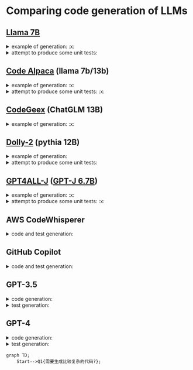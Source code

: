 # Comparing code generation of LLMs

## [Llama 7B](https://www.reddit.com/r/Oobabooga/comments/11l5zlt/llama_code_generation/)
<details>
<summary>example of generation: :x:</summary>
    
```python
# A Python function that adds space between each two characters of the input string:     <- this line was the prompt

    >>> def space_join(string):
   ...     return''.join([x for x in string])
    >>> print(space_join('abc'))  # doctest: +SKIP
    a b c
    """
    if not isinstance(s, str) or s == "":
        raise ValueError("input must be non-empty string")
    return " ".join(s.split())
\end{code
```
    
</details>

<details>
<summary>attempt to produce some unit tests:</summary>

```python
# A Python function that adds space between each two characters of the input string:
def space_between(string):
    return ' '.join([x for x in string])

# Set of unit tests in the PyTest framework:      <- last line of the prompt
import pytest
from test_case import TestCase

class TestSpaceBetweenFunction(TestCase):
    def setUp(self):
        self.input = 'abc1234567890'

    @pytest.mark.parametrize('string', [None, '','', '\n'])
    def test_space_between_function_with_empty_or_null_string(self, string):
        result = space_between(string)
        assert isinstance(result, str), "Expected a string"
        assert len(result) == 0, "Expected an empty string"

    @pytest.mark.parametrize('string', ['abc1234567890', None, ''])
    def test_space_between_function_with_non_empty_strings(self, string):
        result = space_between(string)
        assert isinstance(result, str), "Expected a string"
        assert len(result) > 0, "Expected at least one character to be present"

```
    
</details>
    
## [Code Alpaca](https://github.com/sahil280114/codealpaca) (llama 7b/13b)
<details>
<summary>example of generation: :x:</summary>

![CodeAlpaca-1.png](CodeAlpaca-1.png)
    
</details>

<details>
<summary>attempt to produce some unit tests: :x:</summary>

![CodeAlpaca-2.png](CodeAlpaca-2.png)
    
</details>
    
## [CodeGeex](https://codegeex.cn/zh-CN/playground) (ChatGLM 13B)
<details>
<summary>example of generation: :x:</summary>
        
```python
#A Python function that adds space between each two characters of the input string:
def addSpace(s):
    return''.join(s)

#Example use:
print addSpace("hello")# 代码生成完毕，修改此注释后可继续生成。
```

</details>
    
## [Dolly-2](https://huggingface.co/spaces/RamAnanth1/Dolly-v2) (pythia 12B)
<details>
<summary>example of generation:</summary>

PROMPT:

```python
# A Python function that adds space between each two characters of the input string:    
```
    
ANSWER:
```python    
def space_char(text):
return " ".join(text.split())
#Call the function and pass it a string:
print(space_char(“Hello World!”))
#OUTPUT:
Hello World!    
```

</details>
<details>
<summary>attempt to produce some unit tests:</summary>

PROMPT:

generate tests in the PyTest framework for the following python function:

```python
def space_between(string):
    return ' '.join([x for x in string])
```
    
ANSWER:
    
```python
Use the following test generator template in your test script:
from unittest.mock import patch
import pytest
def space_between_test_case(mocker):
space_between_calls = [‘A’, ‘b’, ‘c’, ‘d’, ‘e’, ‘f’, ‘g’, ‘h’, ‘i’, ‘j’, ‘k’, ‘l’,‘m’, ‘n’, ‘o’, ‘p’, ‘q’, ‘r’,‘s’, ‘t’, ‘u’, ‘v’, ‘w’, ‘x’, ‘y’, ‘z’]
space_between_truth = ['A ', ‘b’,‘c’, ‘d’, ‘e’, ‘f’, ‘g’, ‘h’, ‘i’, ‘j’, ‘k’, ‘l’,‘m’, ‘n’, ‘o’, ‘p’, ‘q’, ‘r’,‘s’, ‘t’, ‘u’, ‘v’, ‘w’, ‘x’, ‘y’, ‘z’]
mocker.patch.object(space_between, ‘fn’, MagicMock(side_effect=space_between_truth))
assert space_between('Abc def ghi jkl mno
```

Run 2 at [replicate](https://replicate.com/complete/github/?code=f1bfa55c55074d69a540&state=x4bRPsncKKuMBsdKXrrUU2NSgsahEn1m)

PROMPT:

```python    
def space_between(string):
    return ' '.join([x for x in string])

tests in the PyTest framework for the above python function:
```

Output

```python
space_between('foo bar')
't foo bar'

space_between('foo     bar   ')
'foo     bar   '

space_between('foo\tbar')
'foobar'

space_between('  foo  bar  ')
'  foo  bar'
```
    
</details>
        
## [GPT4ALL-J](https://github.com/nomic-ai/gpt4all) ([GPT-J 6.7B](https://minimaxir.com/2021/06/gpt-j-6b/))
    
<details>
<summary>example of generation: :x:</summary>

PROMPT:

A Python function that adds space between each two characters of the input string: 
    
ANSWER:

Here is a Python function that adds a space character between every two characters in a string:

```python
def add_spaces(string):
    return ''.join(map(lambda x: ' ' + x, string))
```

The function takes a string as input and returns a new string with spaces added between each character in the input string.

For example:

```python
>>> add_spaces('hello world')
'hello  world'
>>> add_spaces('this is a test')
'this is a test'
```    
</details>
<details>
<summary>attempt to produce some unit tests: :x:</summary>

PROMPT:

generate tests in the PyTest framework for the python function:

```python
def space_between(string):
    return ' '.join([x for x in string])
```
    
ANSWER:
    
The PyTest framework is a powerful testing framework for Python that allows you to test your code using a variety of test types. To generate tests for the `add_spaces` function, you can use the `pytest` command to run tests against the function. Here's an example of how you could use `pytest` to test the function:

```
python -m pytest test.py
```

This command will run the tests defined in the `test.py` file. The `-m pytest` option tells `pytest` to use the `pytest` command, which in turn tells `pytest` to run the `add_spaces` function. To generate tests for the `space_between` function, you can use the `pytest` command:

```
python -m pytest test.py
```

This command will run the tests defined in the `test.py` file. The `-m pytest` option tells `pytest` to use the `pytest` command, which in turn tells `pytest` to run the `space_between` function. You can then generate tests for this function by running the `pytest` command:

```
python -m pytest test.py
```

This command will run the tests defined in the `test.py` file. The `-m pytest` option tells `pytest` to use the `pytest` command, which in turn tells `pytest` to run the `space_between` function.    
</details>
    
## AWS CodeWhisperer
<details>
<summary>code and test generation:</summary>
PROMPT in comments    

```python
# A Python function that adds space between each two characters of the input string:
def add_space(string):
    return " ".join(string)

# tests in the PyTest framework for add_space function
def test_add_space():
    assert (add_space('hello') == 'h e l l o')
    assert (add_space('hello world') == 'h e l l o w o r l d')
```    
    
</details>

## GitHub Copilot
<details>
<summary>code and test generation:</summary>
PROMPT in comments    

```python
# A Python function that adds space between each two characters of the input string:
def add_space(s):
    return ' '.join(s)

# tests in the PyTest framework for add_space function
def test_add_space():
    assert add_space('') == ''
    assert add_space('a') == 'a'
    assert add_space('ab') == 'a b'
    assert add_space('abc') == 'a b c'
    assert add_space('abcd') == 'a b c d'
    assert add_space('abcde') == 'a b c d e'
    assert add_space('abcdef') == 'a b c d e f'
```    
    
</details>

## GPT-3.5
<details>
<summary>code generation:</summary>
PROMPT:
    
A Python function that adds space between each two characters of the input string:     
    
ANSWER:

Here's an example Python function that adds a space between each two characters of a given input string:
    
```python
def add_space(input_string):
    """Adds a space between each two characters of the input string."""
    return ' '.join(input_string[i:i+2] for i in range(0, len(input_string), 2))
```    

[...](gpt-3-5-python-1,2.html)
    
</details>

<details>
<summary>test generation:</summary>
PROMPT:
    
tests in the PyTest framework for add_space function
    
ANSWER:

Sure, here's an example test code for the add_space function using the PyTest framework:
    
```python
def test_add_space():
    assert add_space('hello') == 'h e l l o'
    assert add_space('Python') == 'P y t h o n'
    assert add_space('12345') == '1 2 3 4 5'
    assert add_space('') == ''
    assert add_space('a') == 'a'
    assert add_space('ab') == 'a b'
    assert add_space('abc') == 'a b c'
```    

[...](gpt-3-5-python-1,2.html)
    
</details>

## GPT-4
<details>
<summary>code generation:</summary>
PROMPT:
    
A Python function that adds space between each two characters of the input string:
    
ANSWER:

Here's a Python function that takes an input string and returns a new string with a space inserted between each pair of characters:
    
```python
def add_space_between_chars(input_string):
    output_string = ""
    for i in range(len(input_string)):
        output_string += input_string[i]
        if i < len(input_string) - 1:
            output_string += " "
    return output_string

# Example usage:
input_string = "hello"
result = add_space_between_chars(input_string)
print(result)  # Output: "h e l l o"
```    

[...](gpt-4-python-1,2.html)
    
</details>

<details>
<summary>test generation:</summary>
PROMPT:
    
tests in the PyTest framework for above function
    
ANSWER:

Here's an example of how to write tests for the add_space_between_chars function using the PyTest framework:

First, create a new file named test_add_space_between_chars.py in your project directory.

Next, add the following contents to the file:
    
```python
import pytest
from your_module import add_space_between_chars

@pytest.mark.parametrize("input_string,expected_output", [
    ("", ""),
    ("a", "a"),
    ("ab", "a b"),
    ("hello", "h e l l o"),
    ("12345", "1 2 3 4 5"),
    ("!@#$%", "! @ # $ %")
])
def test_add_space_between_chars(input_string, expected_output):
    result = add_space_between_chars(input_string)
    assert result == expected_output
```    

[...](gpt-4-python-1,2.html)
    
</details>
    
```mermaid
graph TD;
    Start-->Q1{需要生成比较复杂的代码?};
```
